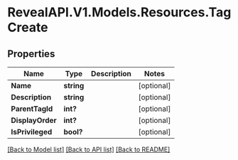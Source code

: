 # RevealAPI.V1.Models.Resources.TagCreate
## Properties

Name | Type | Description | Notes
------------ | ------------- | ------------- | -------------
**Name** | **string** |  | [optional] 
**Description** | **string** |  | [optional] 
**ParentTagId** | **int?** |  | [optional] 
**DisplayOrder** | **int?** |  | [optional] 
**IsPrivileged** | **bool?** |  | [optional] 

[[Back to Model list]](../README.md#documentation-for-models) [[Back to API list]](../README.md#documentation-for-api-endpoints) [[Back to README]](../README.md)

